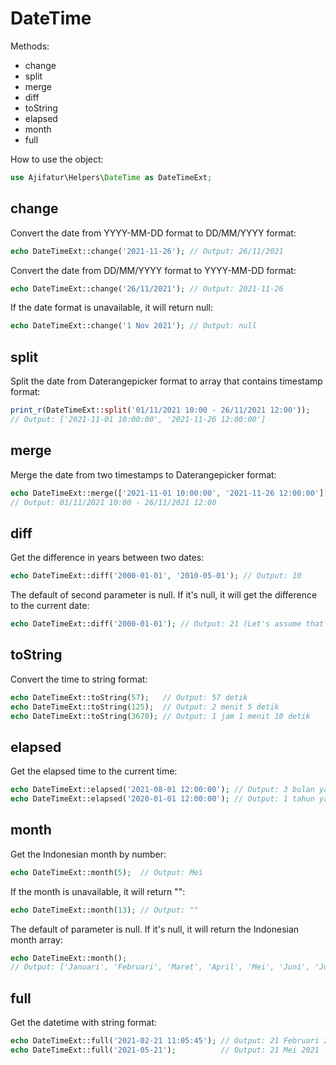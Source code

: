 # DateTime

Methods:
- change
- split
- merge
- diff
- toString
- elapsed
- month
- full

How to use the object:

```php
use Ajifatur\Helpers\DateTime as DateTimeExt;
```

## change

Convert the date from YYYY-MM-DD format to DD/MM/YYYY format:

``` php
echo DateTimeExt::change('2021-11-26'); // Output: 26/11/2021
```

Convert the date from DD/MM/YYYY format to YYYY-MM-DD format:

``` php
echo DateTimeExt::change('26/11/2021'); // Output: 2021-11-26
```

If the date format is unavailable, it will return null:

``` php
echo DateTimeExt::change('1 Nov 2021'); // Output: null
```

## split

Split the date from Daterangepicker format to array that contains timestamp format:

``` php
print_r(DateTimeExt::split('01/11/2021 10:00 - 26/11/2021 12:00'));
// Output: ['2021-11-01 10:00:00', '2021-11-26 12:00:00']
```

## merge

Merge the date from two timestamps to Daterangepicker format:

``` php
echo DateTimeExt::merge(['2021-11-01 10:00:00', '2021-11-26 12:00:00']);
// Output: 01/11/2021 10:00 - 26/11/2021 12:00
```

## diff

Get the difference in years between two dates:

``` php
echo DateTimeExt::diff('2000-01-01', '2010-05-01'); // Output: 10
```

The default of second parameter is null. If it's null, it will get the difference to the current date:

``` php
echo DateTimeExt::diff('2000-01-01'); // Output: 21 (Let's assume that the current date is '2021-11-26')
```

## toString

Convert the time to string format:

``` php
echo DateTimeExt::toString(57);   // Output: 57 detik
echo DateTimeExt::toString(125);  // Output: 2 menit 5 detik
echo DateTimeExt::toString(3670); // Output: 1 jam 1 menit 10 detik
```

## elapsed

Get the elapsed time to the current time:

``` php
echo DateTimeExt::elapsed('2021-08-01 12:00:00'); // Output: 3 bulan yang lalu
echo DateTimeExt::elapsed('2020-01-01 12:00:00'); // Output: 1 tahun yang lalu
```

## month

Get the Indonesian month by number:

``` php
echo DateTimeExt::month(5);  // Output: Mei
```

If the month is unavailable, it will return "":

``` php
echo DateTimeExt::month(13); // Output: ""
```

The default of parameter is null. If it's null, it will return the Indonesian month array:

``` php
echo DateTimeExt::month();
// Output: ['Januari', 'Februari', 'Maret', 'April', 'Mei', 'Juni', 'Juli', 'Agustus', 'September', 'Oktober', 'November', 'Desember']
```

## full

Get the datetime with string format:

``` php
echo DateTimeExt::full('2021-02-21 11:05:45'); // Output: 21 Februari 2021, 11:05
echo DateTimeExt::full('2021-05-21');          // Output: 21 Mei 2021
```
